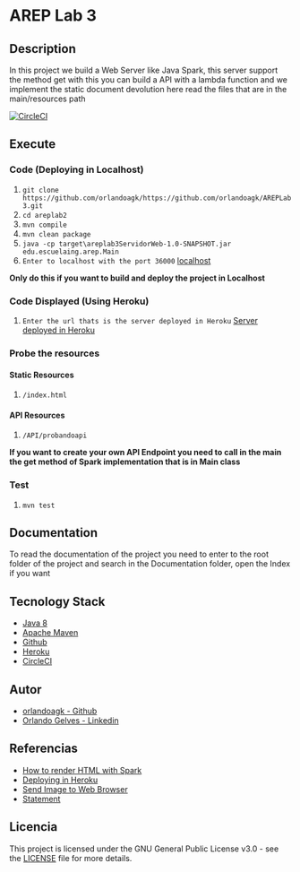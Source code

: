 # AREP Lab 3

## Description
In this project we build a Web Server like Java Spark, this server support the method get with this you can build a API with a lambda function and we implement the static document devolution here read the files that are in the main/resources path

[![CircleCI](https://circleci.com/gh/orlandoagk//AREPLab3.svg?style=svg)](https://app.circleci.com/pipelines/github/orlandoagk)
## Execute
### Code (Deploying in Localhost)
1. `git clone https://github.com/orlandoagk/https://github.com/orlandoagk/AREPLab3.git`
2. `cd areplab2`
3. `mvn compile`
4. `mvn clean package`
5. `java -cp target\areplab3ServidorWeb-1.0-SNAPSHOT.jar edu.escuelaing.arep.Main`
6. `Enter to localhost with the port 36000` [localhost](localhost:36000)

**Only do this if you want to build and deploy the project in Localhost**
### Code Displayed (Using Heroku)
1. `Enter the url thats is the server deployed in Heroku` [Server deployed in Heroku](https://areplab3.herokuapp.com)

### Probe the resources
#### Static Resources
1. `/index.html`

#### API Resources
1. `/API/probandoapi`

**If you want to create your own API Endpoint you need to call in the main the get method of Spark implementation that is in Main class**

### Test
1. `mvn test`


## Documentation
To read the documentation of the project you need to enter to the root folder of the project and search in the Documentation folder, open the Index if you want

## Tecnology Stack
- [Java 8](https://www.java.com/es/download/)
- [Apache Maven](https://maven.apache.org/)
- [Github](https://www.github.com/)
- [Heroku](https://www.heroku.com)
- [CircleCI](https://www.circleci.com)

## Autor
- [orlandoagk - Github](https://www.github.com/orlandoagk)
- [Orlando Gelves - Linkedin](https://www.linkedin.com/in/orlando-antonio-gelves-kerguelen-11445b1a5/)

## Referencias
- [How to render HTML with Spark](http://campusvirtual.escuelaing.edu.co/moodle/pluginfile.php/129029/mod_resource/content/1/SparkWebApp.java)
- [Deploying in Heroku](https://devcenter.heroku.com/articles/git)
- [Send Image to Web Browser](https://stackoverflow.com/questions/40101964/send-images-to-browser-client)
- [Statement](http://campusvirtual.escuelaing.edu.co/moodle/pluginfile.php/222974/mod_resource/content/0/NamesNetworkClientService.pdf)

## Licencia
This project is licensed under the GNU General Public License v3.0 - see the [LICENSE](/LICENSE) file for more details.
